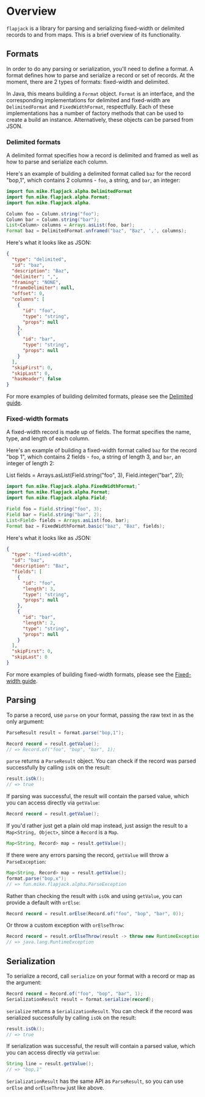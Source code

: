 # Overview

`flapjack` is a library for parsing and serializing fixed-width or delimited records to and from maps. This is a brief overview of its functionality.

## Formats

In order to do any parsing or serialization, you'll need to define a format. A format defines how to parse and serialize a record or set of records. At the moment, there are 2 types of formats: fixed-width and delimited.

In Java, this means building a `Format` object. `Format` is an interface, and the corresponding implementations for delimited and fixed-width are `DelimitedFormat` and `FixedWidthFormat`, respectfully. Each of these implementations has a number of factory methods that can be used to create a build an instance. Alternatively, these objects can be parsed from JSON.

### Delimited formats

A delimited format specifies how a record is delimited and framed as well as how to parse and serialize each column.

Here's an example of building a delimited format called `baz` for the record "bop,1", which contains 2 columns - `foo`, a string, and `bar`, an integer:

```java
import fun.mike.flapjack.alpha.DelimitedFormat
import fun.mike.flapjack.alpha.Format;
import fun.mike.flapjack.alpha.

Column foo = Column.string("foo");
Column bar = Column.string("bar");
List<Column> columns = Arrays.asList(foo, bar);
Format baz = DelimitedFormat.unframed("baz", "Baz", ',', columns);
```

Here's what it looks like as JSON:

```json
{
  "type": "delimited",
  "id": "baz",
  "description": "Baz",
  "delimiter": ",",
  "framing": "NONE",
  "frameDelimiter": null,
  "offset": 0,
  "columns": [
    {
      "id": "foo",
      "type": "string",
      "props": null
    },
    {
      "id": "bar",
      "type": "string",
      "props": null
    }
  ],
  "skipFirst": 0,
  "skipLast": 0,
  "hasHeader": false
}
```

For more examples of building delimited formats, please see the [Delimited guide](delimited.md).

### Fixed-width formats

A fixed-width record is made up of fields. The format specifies the name, type, and length of each column.

Here's an example of building a fixed-width format called `baz` for the record "bop 1", which contains 2 fields - `foo`, a string of length 3, and `bar`, an integer of length 2:

List<Field> fields = Arrays.asList(Field.string("foo", 3),
                                   Field.integer("bar", 2));

```java
import fun.mike.flapjack.alpha.FixedWidthFormat;˘
import fun.mike.flapjack.alpha.Format;
import fun.mike.flapjack.alpha.Field;

Field foo = Field.string("foo", 3);
Field bar = Field.string("bar", 2);
List<Field> fields = Arrays.asList(foo, bar);
Format baz = FixedWidthFormat.basic("baz", "Baz", fields);
```

Here's what it looks like as JSON:

```json
{
  "type": "fixed-width",
  "id": "baz",
  "description": "Baz",
  "fields": [
    {
      "id": "foo",
      "length": 3,
      "type": "string",
      "props": null
    },
    {
      "id": "bar",
      "length": 2,
      "type": "string",
      "props": null
    }
  ],
  "skipFirst": 0,
  "skipLast": 0
}
```

For more examples of building fixed-width formats, please see the [Fixed-width guide](fixed-width.md).

## Parsing

To parse a record, use `parse` on your format, passing the raw text in as the only argument:

```java
ParseResult result = format.parse("bop,1");

Record record = result.getValue();
// => Record.of("foo", "bop", "bar", 1);
```

`parse` returns a `ParseResult` object. You can check if the record was parsed successfully by calling `isOk` on the result:

```java
result.isOk();
// => true
```

If parsing was successful, the result will contain the parsed value, which you can access directly via `getValue`:

```java
Record record = result.getValue();
```

If you'd rather just get a plain old map instead, just assign the result to a `Map<String, Object>`, since a `Record` is a `Map`.

```java
Map<String, Record> map = result.getValue();
```

If there were any errors parsing the record, `getValue` will throw a `ParseException`:

```java
Map<String, Record> map = result.getValue();
format.parse("bop,x");
// => fun.mike.flapjack.alpha.ParseException
```

Rather than checking the result with `isOk` and using `getValue`, you can provide a default with `orElse`:

```java
Record record = result.orElse(Record.of("foo", "bop", "bar", 0));
```

Or throw a custom exception with `orElseThrow`:

```java
Record record = result.orElseThrow(result -> throw new RuntimeException("Failed to parse record: " + result.explain()));
// => java.lang.RuntimeException
```

## Serialization

To serialize a record, call `serialize` on your format with a record or map as the argument:

```java
Record record = Record.of("foo", "bop", "bar", 1);
SerializationResult result = format.serialize(record);
```

`serialize` returns a `SerializationResult`. You can check if the record was serialized successfully by calling `isOk` on the result:

```java
result.isOk();
// => true
```

If serialization was successful, the result will contain a parsed value, which you can access directly via `getValue`:

```java
String line = result.getValue();
// => "bop,1"
```

`SerializationResult` has the same API as `ParseResult`, so you can use `orElse` and `orElseThrow` just like above.
